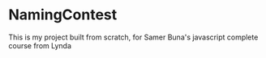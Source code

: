 # NamingContest

This is my project built from scratch, for Samer Buna's javascript complete course from Lynda
